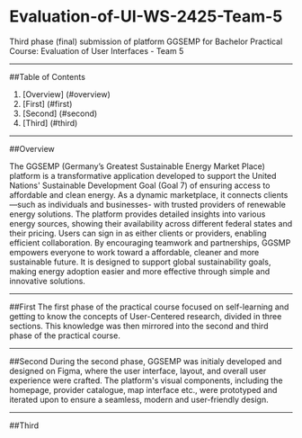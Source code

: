 # Evaluation-of-UI-WS-2425-Team-5

Third phase (final) submission of platform GGSEMP for Bachelor Practical Course: Evaluation of User Interfaces - Team 5

---

##Table of Contents 

1. [Overview] (#overview)
2. [First] (#first)
3. [Second] (#second)
4. [Third] (#third)

---

##Overview

The GGSEMP (Germany’s Greatest Sustainable Energy Market Place) platform is a transformative application developed to support the United Nations' Sustainable Development Goal (Goal 7) of ensuring access to affordable and clean energy. As a dynamic marketplace, it connects clients—such as individuals and businesses- with trusted providers of renewable energy solutions. The platform provides detailed insights into various energy sources, showing their availability across different federal states and their pricing. Users can sign in as either clients or providers, enabling efficient collaboration.
By encouraging teamwork and partnerships, GGSMP empowers everyone to work toward a affordable, cleaner and more sustainable future. It is designed to support global sustainability goals, making energy adoption easier and more effective through simple and innovative solutions.

---

##First
The first phase of the practical course focused on self-learning and getting to know the concepts of User-Centered research, divided in three sections. This knowledge was then mirrored into the second and third phase of the practical course. 

---

##Second 
During the second phase, GGSEMP was initialy developed and designed on Figma, where the user interface, layout, and overall user experience were crafted. The platform's visual components, including the homepage, provider catalogue, map interface etc., were prototyped and iterated upon to ensure a seamless, modern and user-friendly design. 

---

##Third
